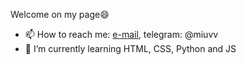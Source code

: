 Welcome on my page😄

- 📫 How to reach me: [e-mail](mailto:iuliia.makarova.au@gmail.com), telegram: @miuvv
- 🌱 I’m currently learning HTML, CSS, Python and JS
<!--
**makarovaiuliia/makarovaiuliia** is a ✨ _special_ ✨ repository because its `README.md` (this file) appears on your GitHub profile.

Here are some ideas to get you started:

- 🔭 I’m currently working on ...
- 🌱 I’m currently learning ...
- 👯 I’m looking to collaborate on ...
- 🤔 I’m looking for help with ...
- 💬 Ask me about ...
- 📫 How to reach me: [e-mail](mailto:iuliia.makarova.au@gmail.com), telegram: @miuvv
- 😄 Pronouns: ...
- ⚡ Fun fact: ...
-->
